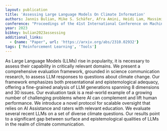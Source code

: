 ```yaml
---
layout: publication
title: 'Assessing Large Language Models On Climate Information'
authors: Jannis Bulian, Mike S. Schäfer, Afra Amini, Heidi Lam, Massimiliano Ciaramita, Ben Gaiarin, Michelle Chen Hübscher, Christian Buck, Niels G. Mede, Markus Leippold, Nadine Strauß
conference: "Proceedings of the 41st International Conference on Machine Learning (ICML) 2024"
year: 2023
bibkey: bulian2023assessing
additional_links:
  - {name: "Paper", url: 'https://arxiv.org/abs/2310.02932'}
tags: ['Reinforcement Learning', 'Tools']
---
```

As Large Language Models (LLMs) rise in popularity, it is necessary to assess
their capability in critically relevant domains. We present a comprehensive
evaluation framework, grounded in science communication research, to assess LLM
responses to questions about climate change. Our framework emphasizes both
presentational and epistemological adequacy, offering a fine-grained analysis
of LLM generations spanning 8 dimensions and 30 issues. Our evaluation task is
a real-world example of a growing number of challenging problems where AI can
complement and lift human performance. We introduce a novel protocol for
scalable oversight that relies on AI Assistance and raters with relevant
education. We evaluate several recent LLMs on a set of diverse climate
questions. Our results point to a significant gap between surface and
epistemological qualities of LLMs in the realm of climate communication.

